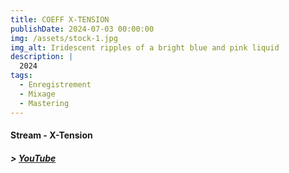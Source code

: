```yaml
---
title: COEFF X-TENSION
publishDate: 2024-07-03 00:00:00
img: /assets/stock-1.jpg
img_alt: Iridescent ripples of a bright blue and pink liquid
description: |
  2024
tags:
  - Enregistrement
  - Mixage
  - Mastering
---
```


#### Stream - X-Tension
  ##### > <a href="https://www.youtube.com/watch?v=pUKNyOKC0e4">YouTube</a>
